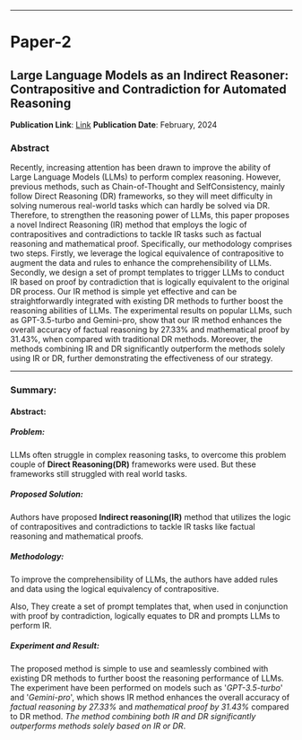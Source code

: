 
---
# Paper-2
## Large Language Models as an Indirect Reasoner: Contrapositive and Contradiction for Automated Reasoning

**Publication Link**: [Link](https://arxiv.org/pdf/2402.03667.pdf)
**Publication Date**: February, 2024

### Abstract
Recently, increasing attention has been drawn to improve the ability of Large Language Models (LLMs) to perform complex reasoning. However, previous methods, such as Chain-of-Thought and  SelfConsistency, mainly follow Direct Reasoning (DR) frameworks, so they will meet difficulty in solving numerous real-world tasks which can hardly be solved via DR. Therefore, to strengthen the reasoning power of LLMs, this paper proposes a novel Indirect Reasoning (IR) method that employs the logic of contrapositives and contradictions to tackle IR tasks such as factual reasoning and mathematical proof. Specifically, our methodology comprises two steps. Firstly, we leverage the logical equivalence of contrapositive to augment the data and rules to enhance the comprehensibility of LLMs. Secondly, we design a set of prompt templates to trigger LLMs to conduct IR based on proof by contradiction that is logically equivalent to the original DR process. Our IR method is simple yet effective and can be straightforwardly integrated with existing DR methods to further boost the reasoning abilities of LLMs. The experimental results on popular LLMs, such as GPT-3.5-turbo and Gemini-pro, show that our IR method enhances the overall accuracy of factual reasoning by 27.33% and mathematical proof by 31.43%, when compared with traditional DR methods. Moreover, the methods combining IR and DR significantly outperform the methods solely using IR or DR, further demonstrating the effectiveness of our strategy.

---

### Summary:
#### Abstract:

##### Problem: 
LLMs often struggle in complex reasoning tasks, to overcome this problem couple of **Direct Reasoning(DR)** frameworks were used. But these frameworks still struggled with real world tasks. 
##### Proposed Solution: 
Authors have proposed **Indirect reasoning(IR)** method that utilizes the logic of contrapositives and contradictions to tackle IR tasks like factual reasoning and mathematical proofs.
##### Methodology:
To improve the comprehensibility of LLMs, the authors have added rules and data using the logical equivalency of contrapositive.

Also,
They create a set of prompt templates that, when used in conjunction with proof by contradiction, logically equates to DR and prompts LLMs to perform IR.

##### Experiment and Result:
The proposed method is simple to use and seamlessly combined with existing DR methods to further boost the reasoning performance of LLMs.
The experiment have been performed on models such as '_GPT-3.5-turbo_' and '_Gemini-pro_', which shows IR method enhances the overall accuracy of _factual reasoning by 27.33%_ and _mathematical proof by 31.43%_ compared to DR method.
*The method combining both IR and DR significantly outperforms methods solely based on IR or DR*.




